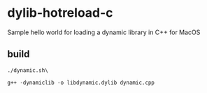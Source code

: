 # dylib-hotreload-c
Sample hello world for loading a dynamic library in C++ for MacOS



## build

```
./dynamic.sh\
```

```
g++ -dynamiclib -o libdynamic.dylib dynamic.cpp
```
